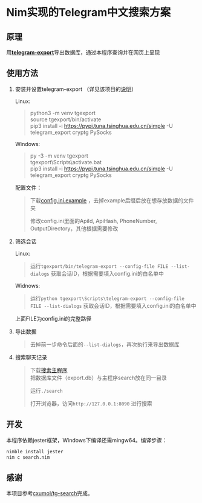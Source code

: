 # Nim实现的Telegram中文搜索方案

## 原理

用[**telegram-export**](https://github.com/expectocode/telegram-export)导出数据库，通过本程序查询并在网页上呈现

## 使用方法

1. 安装并设置telegram-export （详见该项目的[说明](https://github.com/expectocode/telegram-export/blob/master/README.rst)）

   Linux:
   > python3 -m venv tgexport  
   > source tgexport/bin/activate  
   > pip3 install -i https://pypi.tuna.tsinghua.edu.cn/simple -U telegram_export cryptg PySocks  

   Windows:
   > py -3 -m venv tgexport  
   > tgexport\Scripts\activate.bat  
   > pip3 install -i https://pypi.tuna.tsinghua.edu.cn/simple -U telegram_export cryptg PySocks  
   
   配置文件：
   > 下载[config.ini.example](https://github.com/expectocode/telegram-export/raw/master/config.ini.example) ，去掉example后缀后放在想存放数据的文件夹  
   >
   > 修改config.ini里面的ApiId, ApiHash, PhoneNumber, OutputDirectory，其他根据需要修改

2. 筛选会话

   Linux:
   > 运行`tgexport/bin/telegram-export --config-file FILE --list-dialogs` 获取会话ID，根据需要填入config.ini的白名单中
   
   Widnows:
   > 运行`python tgexport\Scripts\telegram-export --config-file FILE --list-dialogs` 获取会话ID，根据需要填入config.ini的白名单中
   
   上面FILE为config.ini的完整路径
   
3.  导出数据

    > 去掉前一步命令后面的`--list-dialogs`，再次执行来导出数据库

4.  搜索聊天记录

    > 下载[搜索主程序](https://github.com/Izumiko/telegram-search-cn/releases/latest)  
    > 把数据库文件（export.db）与主程序search放在同一目录
    >
    > 运行`./search` 
    >
    > 打开浏览器，访问`http://127.0.0.1:8090` 进行搜索

## 开发

本程序依赖jester框架，Windows下编译还需mingw64。编译步骤：

```bash
nimble install jester
nim c search.nim
```

## 感谢

本项目参考[cxumol/tg-search](https://github.com/cxumol/tg-search/tree/master)完成。
